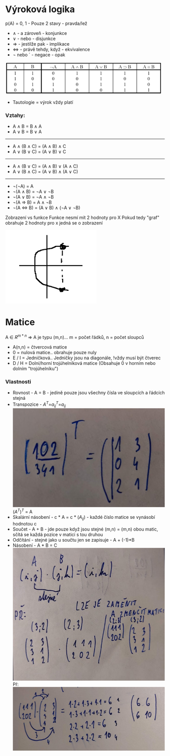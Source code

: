 # Výroková logika
p(A) = 0, 1 - Pouze 2 stavy - pravda/lež

* ∧ - a zároveň - konjunkce 
* ∨ - nebo - disjunkce
* ⇒ - jestilže pak - implikace
* ⇔ - právě tehdy, když - ekvivalence
* ¬ nebo ´ - negace - opak

![logika](img/logika.png)

* Tautologie = výrok vždy platí

### Vztahy:
* A ∧ B = B ∧ A
* A ∨ B = B ∨ A
---
* A ∧ (B ∧ C) = (A ∧ B) ∧ C
* A ∨ (B ∨ C) = (A ∨ B) ∨ C
---
* A ∧ (B ∨ C) = (A ∧ B) ∨ (A ∧ C)
* A ∨ (B ∧ C) = (A ∨ B) ∧ (A ∨ C)
---
* ¬(¬A) = A
* ¬(A ∧ B) = ¬A ∨ ¬B
* ¬(A ∨ B) = ¬A ∧ ¬B
* ¬(A ⇒ B) = A ∧ ¬B
* ¬(A ⇔ B) = (A ∨ B) ∧ (¬A ∨ ¬B)

Zobrazení vs funkce
Funkce nesmí mít 2 hodnoty pro X
Pokud tedy "graf" obrahuje 2 hodnoty pro x jedná se o zobrazení

![funkce/zobrazení](img/funkcezobrazeni.png)

# Matice
A ∈ $R^{m*n}$ => A je typu (m,n)... m = počet řádků, n = počet sloupců
* A(n,n) = čtvercová matice
* 0 = nulová matice.. obrahuje pouze nuly
* E / I = Jedničková.. Jedničky jsou na diagonále, !vždy musí být čtverec
* D / H = Dolní/horní trojúhelníková matice (Obsahuje 0 v horním nebo dolním "trojúhelníku")

### Vlastnosti
* Rovnost - A = B - jedině pouze jsou všechny čísla ve sloupcích a řádcích stejná
* Transpozice - $A^{T}$=$a_{ij}^{T}$=$a_{ij}$ ![transpozice](img/transpozice.png)
$(A^{T})^{T}$ = A
* Skalární násobení - c * A = c * ($A_{ij}$) - každé číslo matice se vynásobí hodnotou c
*  Součet - A + B - jde pouze když jsou stejné (m,n) = (m,n) obou matic, sčítá se každá pozice v matici s tou druhou
*  Odčítání - stejné jako u součtu jen se zapisuje - A + (-1)*B
*  Násobení - A * B = C ![násobení](img/násobení.png) Př: ![násobenípř](img/násobenípř.png)
